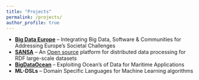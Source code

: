 ```yaml
---
title: "Projects"
permalink: /projects/
author_profile: true
---
```


* **[Big Data Europe](https://www.big-data-europe.eu/)** – Integrating Big Data, Software & Communities for Addressing Europe’s Societal Challenges
* **[SANSA](http://sansa-stack.net/)** – An [Open source](https://github.com/SANSA-Stack) platform for distributed data processing for RDF large-scale datasets
* **[BigDataOcean](http://www.bigdataocean.eu/)** – Exploiting Ocean’s of Data for Maritime Applications
* **ML-DSLs** – Domain Specific Languages for Machine Learning algorithms